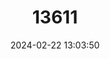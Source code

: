 ---
title: "13611"
category: "Mogurnda lineata"
draft: false
date: 2024-02-22 13:03:50
languages:
  English: ["Kokoda Mogurnda"]
---